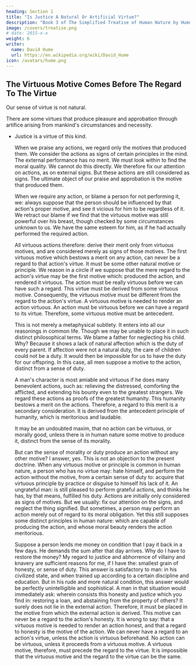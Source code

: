 ```yaml
---
heading: Section 1
title: "Is Justice A Natural Or Artificial Virtue?"
description: "Book 3 of The Simplified Treatise of Human Nature by Hume"
image: /covers/treatise.png
# date: 2015-x-x
weight: 6
writer:
  name: David Hume
  url: https://en.wikipedia.org/wiki/David_Hume
icon: /avatars/hume.png
---
```





## The Virtuous Motive Comes Before The Regard To The Virtue

Our sense of virtue is not natural.

There are some virtues that produce pleasure and approbation through artifice arising from mankind's circumstances and necessity.
- Justice is a virtue of this kind.

    When we praise any actions, we regard only the motives that produced them.
        We consider the actions as signs of certain principles in the mind.
        The external performance has no merit.
    We must look within to find the moral quality.
        We cannot do this directly.
        We therefore fix our attention on actions, as on external signs.
            But these actions are still considered as signs.
        The ultimate object of our praise and approbation is the motive that produced them.

    When we require any action, or blame a person for not performing it, we:
        always suppose that the person should be influenced by that action's proper motive, and
        see it vicious for him to be regardless of it.
    We retract our blame if we find that the virtuous motive was still powerful over his breast, though checked by some circumstances unknown to us.
        We have the same esteem for him, as if he had actually performed the required action.

    All virtuous actions therefore:
        derive their merit only from virtuous motives, and
        are considered merely as signs of those motives.
    The first virtuous motive which bestows a merit on any action, can never be a regard to that action's virtue.
        It must be some other natural motive or principle.
    We reason in a circle if we suppose that the mere regard to the action's virtue may be the first motive which:
        produced the action, and
        rendered it virtuous.
    The action must be really virtuous before we can have such a regard.
        This virtue must be derived from some virtuous motive.
        Consequently, the virtuous motive must be different from the regard to the action's virtue.
    A virtuous motive is needed to render an action virtuous.
        An action must be virtuous before we can have a regard to its virtue.
        Therefore, some virtuous motive must be antecedent.

    This is not merely a metaphysical subtlety.
        It enters into all our reasonings in common life.
        Though we may be unable to place it in such distinct philosophical terms.
    We blame a father for neglecting his child. Why?
        Because it shows a lack of natural affection which is the duty of every parent.
        If affection were not a natural duty, the care of children could not be a duty.
            It would then be impossible for us to have the duty for our offspring.
        In this case, all men suppose a motive to the action, distinct from a sense of duty.

    A man's character is most amiable and virtuous if he does many benevolent actions, such as:
        relieving the distressed,
        comforting the afflicted, and
        extending his bounty even to the greatest strangers.
    We regard these actions as proofs of the greatest humanity.
        This humanity bestows a merit on the actions.
    Therefore, a regard to this merit is a secondary consideration.
        It is derived from the antecedent principle of humanity, which is meritorious and laudable.

    It may be an undoubted maxim, that no action can be virtuous, or morally good, unless there is in human nature some motive to produce it, distinct from the sense of its morality.

    But can the sense of morality or duty produce an action without any other motive?
        I answer, yes.
        This is not an objection to the present doctrine.
    When any virtuous motive or principle is common in human nature, a person who has no virtue may:
        hate himself, and
        perform the action without the motive, from a certain sense of duty to:
            acquire that virtuous principle by practice or
            disguise to himself his lack of it.
    An ungrateful man:
        is still pleased to perform grateful actions, and
        thinks he has, by that means, fulfilled his duty.
    Actions are initially only considered as signs of motives.
        But we usually:
            fix our attention on the signs, and
            neglect the thing signified.
    But sometimes, a person may perform an action merely out of regard to its moral obligation.
        Yet this still supposes some distinct principles in human nature:
            which are capable of producing the action, and
            whose moral beauty renders the action meritorious.

    Suppose a person lends me money on condition that I pay it back in a few days.
        He demands the sum after that day arrives.
        Why do I have to restore the money?
        My regard to justice and abhorrence of villainy and knavery are sufficient reasons for me, if I have the:
            smallest grain of honesty, or
            sense of duty.
    This answer is satisfactory to man:
        in his civilized state, and
        when trained up according to a certain discipline and education.
    But in his rude and more natural condition, this answer would be perfectly unintelligible and sophistical.
        A man in that situation would immediately ask: wherein consists this honesty and justice which you find in:
            restoring a loan, and
            abstaining from the property of others?
        It surely does not lie in the external action.
        Therefore, it must be placed in the motive from which the external action is derived.
            This motive can never be a regard to the action's honesty.
    It is wrong to say:
        that a virtuous motive is needed to render an action honest, and
        that a regard to honesty is the motive of the action.
    We can never have a regard to an action's virtue, unless the action is virtuous beforehand.
        No action can be virtuous, unless it proceeds from a virtuous motive.
    A virtuous motive, therefore, must precede the regard to the virtue.
        It is impossible that the virtuous motive and the regard to the virtue can be the same.

